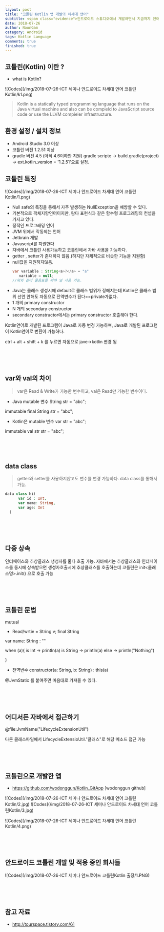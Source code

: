 ```yaml
---
layout: post
title: "코틀린 Kotlin 앱 개발의 차세대 언어"
subtitle: <span class="evidence">안드로이드 스튜디오에서 개발하면서 지금까지 언어는 자바로 사용되었다. </span>
date: 2018-07-26
author: NoonGam
category: Android
tags: Kotlin Language
comments: true
finished: true
---
```


## 코틀린(Kotlin) 이란 ?

- what is Kotlin?

![Codes](/img/2018-07-26-ICT 세미나 안드로이드 차세대 언어 코틀린Kotlin/k1.png)

  > Kotlin is a statically typed programming language that runs on the Java virtual machine and also can be compield to JavaScript source code or use the LLVM compieler infrastructure.



## 환경 설정 / 설치 정보
  - Android Studio 3.0 이상
  - 코틀린 버전 1.2.51 이상
  - gradle 버전 4.5 (아직 4.6이하만 지원)
  gradle scripte -> build.gradle(project) -> ext.kotlin_version = '1.2.51'으로 설정.



## 코틀린 특징

![Codes](/img/2018-07-26-ICT 세미나 안드로이드 차세대 언어 코틀린Kotlin/1.png)

- Null safe의 특징을 통해서 자주 발생하는 NullException을 예방할 수 있다.
- 기본적으로 객체지향언어이지만, 람다 표현식과 같은 함수형 프로그래밍의 컨셉을 가지고 있다.
- 정적인 프로그래밍 언어
- JVM 위에서 작동되는 언어
- Jetbrain 개발
- Javascript를 지원한다
- 자바에서 코틀린 사용가능하고 코틀린에서 자바 사용을 가능하다.
- getter , setter가 존재하지 않음.(하지만 자체적으로 비슷한 기능을 지원함)
- null값을 지원하지않음.
  ```Java
  var variable : String<a>?</a> = "a"
     variable = null;
  //위와 같이 물음표를 써야 널 사용 가능.
  ```
- Java는 클래스 생성시에 default로 클래스 범위가 정해지는데
Kotlin은 클래스 범위 선언 안해도 자동으로 전역변수가 된다==private가없다.
- 1 개의 primary constructor
- N 개의 secondary constructor
- secondary constructor에서는 primary constructor 호출해야 한다.

<span class="evidence"> Kotlin언어로 개발된 프로그램이 Java로 자동 변경 가능하며, Java로 개발된 프로그램이 Kotlin언어로 변환이 가능하다.</span>

ctrl + alt + shift + k 를 누르면 자동으로 jave->kotlin 변경 됨

<br>
<br>
<br>


## var와 val의 차이
> var은 Read & Write가 가능한 변수이고, val은 Read만 가능한 변수이다.


* Java
mutable 변수
String str = "abc";

immutable
final String str = "abc";



* Kotlin은
mutable 변수
var str = "abc";

immutable
val str str = "abc";

<br>
<br>
<br>

## data class

> getter와 setter를 사용하지않고도 변수를 변경 가능하다. data class를 통해서 가능.

```php
data class hi(
      var id : Int,
      var name: String,
      var age: Int
  )

```
<br>
<br>
<br>


## 다중 상속

인터페이스와 추상클래스 생성자를 둘다 호출 가능.
자바에서는 추상클래스와 인터페이스를 동시에 상속받으면 생성자호출시에 추상클래스를 호출하는데
코틀린은 init<클래스명>.init() 으로 호출 가능


<br>
<br>
<br>



## 코틀린 문법
 mutual
-  Read/wrtie =  String v;
  final String





var name: String : ""




when (a){
  is Int -> println(a)
  is String -> println(a)
  else -> println("Nothing")


}

- 전역변수 constructor(a: String, b: String) : this(a)





@JvmStatic 를 붙여주면 마음대로 가져올 수 있다.

<br>
<br>
<br>


## 어디서든 자바에서 접근하기

@file:JvmName("LifecycleExtensionUtil")

다른 클래스파일에서 LifecycleExtensioUtil."클래스"로 해당 메소드 접근 가능





<br>
<br>
<br>

## 코틀린으로 개발한 앱

- https://github.com/wodonggun/Kotlin_GitApp [wodonggun github]



![Codes](/img/2018-07-26-ICT 세미나 안드로이드 차세대 언어 코틀린Kotlin/2.jpg)
![Codes](/img/2018-07-26-ICT 세미나 안드로이드 차세대 언어 코틀린Kotlin/3.jpg)

![Codes](/img/2018-07-26-ICT 세미나 안드로이드 차세대 언어 코틀린Kotlin/4.png)

<br><br><br>

## 안드로이드 코틀린 개발 및 적용 중인 회사들


![Codes](/img/2018-07-26-ICT 세미나 안드로이드 코틀린Kotlin 출장/1.PNG)

<br><br><br>


## 참고 자료


- http://tourspace.tistory.com/61
